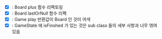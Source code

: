 - [x] : Board plus 함수 리팩토링
- [x] : Board lastOrNull 함수 리팩
- [x] : Game play 반환값이 Board 인 것이 어색
- [x] : GameState 에 isFinshed 가 있는 것은 sub class 들의 세부 사항과 너무 엮여있음
